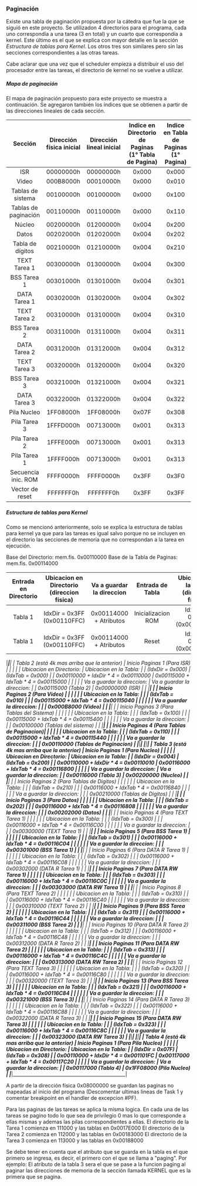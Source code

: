 ### Paginación

Existe una tabla de paginación propuesta por la cátedra que fue la que se siguió en este proyecto. Se utilizadon 4 directorios para el programa, cada uno correspondía a una tarea (3 en total) y un cuarto que correspondía a kernel. Este último es el que se explica con mayor detalle en la sección _Estructura de tablas para Kernel_. Los otros tres son similares pero sin las secciones correspondientes a las otras tareas.

Cabe aclarar que una vez que el scheduler empieza a distribuir el uso del procesador entre las tareas, el directorio de kernel no se vuelve a utilizar.

##### Mapa de paginación

El mapa de paginación propuesto para este proyecto se muestra a continuación. Se agregaron también los índices que se obtienen a partir de las direcciones lineales de cada sección.

|Sección|Dirección física inicial|Dirección lineal inicial|Indice en Directorio de Paginas (1° Tabla de Pagina)|Indice en Tabla de Paginas (1° Pagina)| 
|:---:|:---:|:---:|:---:|:---:|
|ISR                 |00000000h|00000000h|0x000|0x000|
|Video               |000B8000h|00010000h|0x000|0x010|
|Tablas de sistema   |00100000h|00100000h|0x000|0x100|
|Tablas de paginación|00110000h|00110000h|0x000|0x110|
|Núcleo              |00200000h|01200000h|0x004|0x200|
|Datos               |00202000h|01202000h|0x004|0x202|
|Tabla de dígitos    |00210000h|01210000h|0x004|0x210|
|TEXT Tarea 1        |00300000h|01300000h|0x004|0x300|
|BSS Tarea 1         |00301000h|01301000h|0x004|0x301|
|DATA Tarea 1        |00302000h|01302000h|0x004|0x302|
|TEXT Tarea 2        |00310000h|01310000h|0x004|0x310|
|BSS Tarea 2         |00311000h|01311000h|0x004|0x311|
|DATA Tarea 2        |00312000h|01312000h|0x004|0x312|
|TEXT Tarea 3        |00320000h|01320000h|0x004|0x320|
|BSS Tarea 3         |00321000h|01321000h|0x004|0x321|
|DATA Tarea 3        |00322000h|01322000h|0x004|0x322|
|Pila Nucleo         |1FF08000h|1FF08000h|0x07F|0x308|
|Pila Tarea 3        |1FFFD000h|00713000h|0x001|0x313|
|Pila Tarea 2        |1FFFE000h|00713000h|0x001|0x313|
|Pila Tarea 1        |1FFFF000h|00713000h|0x001|0x313|
|Secuencia inic. ROM |FFFF0000h|FFFF0000h|0x3FF|0x3F0|
|Vector de reset     |FFFFFFF0h|FFFFFFF0h|0x3FF|0x3FF|


##### Estructura de tablas para Kernel

Como se mencionó anteriormente, solo se explica la estructura de tablas para kernel ya que para las tareas es igual salvo porque no se incluyen en el directorio las secciones de memoria que no correspondan a la tarea en ejecución.


Base del Directorio: mem.fis. 0x00110000
Base de la Tabla de Paginas: mem.fis. 0x00114000

|Entrada en Directorio|Ubicacion en Directorio (direccion física)|Va a guardar la direccion|Entrada de Tabla|Ubicacion en la Tabla (direccion física)|Va a guardar la direccion|
|:---:|:---:|:---:|:---:|:---:|:---:|
|Tabla 1|IdxDir = 0x3FF (0x00110FFC)|0x00114000 + Atributos|Inicializacion ROM|IdxTab = 0x3F0 (0x00114FC0)|0xFFFF0000 + Atributos|
|Tabla 1|IdxDir = 0x3FF (0x00110FFC)|0x00114000 + Atributos|Reset|IdxTab = 0x3FF (0x00114FFC)|0xFFFFF000 + Atributos|




  
  |_______________________________________________|________________________________________________|
  |  Tabla 2 (está 4k mas arriba que la anterior) |    Inicio Paginas 1 (Para ISR)                 |
  |                                               |                                                |
  | Ubicacion en Directorio:                      | Ubicacion en la Tabla:                         |
  |        (IdxDir = 0x000)                       |        (IdxTab = 0x000)                        |
  |        0x00110000 + IdxDir * 4 = 0x00110000   |        0x00115000 + IdxTab * 4 = 0x00115000    |
  |                                               |                                                |
  | Va a guardar la direccion:                    | Va a guardar la direccion:                     |
  |        0x00115000  (Tabla 2)                  |        0x00000000  (ISR)                       |
  |                                               |________________________________________________|
  |                                               |    Inicio Paginas 2 (Para Video)               |
  |                                               |                                                |
  |                                               | Ubicacion en la Tabla:                         |
  |                                               |        (IdxTab = 0x010)                        |
  |                                               |        0x00115000 + IdxTab * 4 = 0x00115040    |
  |                                               |                                                |
  |                                               | Va a guardar la direccion:                     |
  |                                               |        0x000B8000  (Video)                     |
  |                                               |________________________________________________|
  |                                               |    Inicio Paginas 3 (Para Tablas del Sistema)  |
  |                                               |                                                |
  |                                               | Ubicacion en la Tabla:                         |
  |                                               |        (IdxTab = 0x100)                        |
  |                                               |        0x00115000 + IdxTab * 4 = 0x00115400    |
  |                                               |                                                |
  |                                               | Va a guardar la direccion:                     |
  |                                               |        0x00100000  (Tablas del sistema)        |
  |                                               |________________________________________________|
  |                                               |    Inicio Paginas 4 (Para Tablas de Paginacion)|
  |                                               |                                                |
  |                                               | Ubicacion en la Tabla:                         |
  |                                               |        (IdxTab = 0x110)                        |
  |                                               |        0x00115000 + IdxTab * 4 = 0x00115440    |
  |                                               |                                                |
  |                                               | Va a guardar la direccion:                     |
  |                                               |        0x00110000  (Tablas de Paginacion)      |
  |_______________________________________________|________________________________________________|
  |_______________________________________________|________________________________________________|
  |  Tabla 3 (está 4k mas arriba que la anterior) |    Inicio Paginas 1 (Para Nucleo)              |
  |                                               |                                                |
  | Ubicacion en Directorio:                      | Ubicacion en la Tabla:                         |
  |        (IdxDir = 0x004)                       |        (IdxTab = 0x200)                        |
  |        0x00110000 + IdxDir * 4 = 0x00110010   |        0x00116000 + IdxTab * 4 = 0x00116800    |
  |                                               |                                                |
  | Va a guardar la direccion:                    | Va a guardar la direccion:                     |
  |        0x00116000  (Tabla 3)                  |        0x00200000  (Nucleo)                    |
  |                                               |________________________________________________|
  |                                               |    Inicio Paginas 2 (Para Tablas de Digitos)   |
  |                                               |                                                |
  |                                               | Ubicacion en la Tabla:                         |
  |                                               |        (IdxTab = 0x210)                        |
  |                                               |        0x00116000 + IdxTab * 4 = 0x00116840    |
  |                                               |                                                |
  |                                               | Va a guardar la direccion:                     |
  |                                               |        0x00210000  (Tablas de Digitos)         |
  |                                               |________________________________________________|
  |                                               |    Inicio Paginas 3 (Para Datos)               |
  |                                               |                                                |
  |                                               | Ubicacion en la Tabla:                         |
  |                                               |        (IdxTab = 0x202)                        |
  |                                               |        0x00116000 + IdxTab * 4 = 0x00116808    |
  |                                               |                                                |
  |                                               | Va a guardar la direccion:                     |
  |                                               |        0x00202000  (Datos)                     |
  |                                               |________________________________________________|
  |                                               |    Inicio Paginas 4 (Para TEXT Tarea 1)        |
  |                                               |                                                |
  |                                               | Ubicacion en la Tabla:                         |
  |                                               |        (IdxTab = 0x300)                        |
  |                                               |        0x00116000 + IdxTab * 4 = 0x00116C00    |
  |                                               |                                                |
  |                                               | Va a guardar la direccion:                     |
  |                                               |        0x00300000  (TEXT Tarea 1)              |
  |                                               |________________________________________________|
  |                                               |    Inicio Paginas 5 (Para BSS Tarea 1)         |
  |                                               |                                                |
  |                                               | Ubicacion en la Tabla:                         |
  |                                               |        (IdxTab = 0x301)                        |
  |                                               |        0x00116000 + IdxTab * 4 = 0x00116C04    |
  |                                               |                                                |
  |                                               | Va a guardar la direccion:                     |
  |                                               |        0x00301000  (BSS Tarea 1)               |
  |                                               |________________________________________________|
  |                                               |    Inicio Paginas 6 (Para DATA R Tarea 1)      |
  |                                               |                                                |
  |                                               | Ubicacion en la Tabla:                         |
  |                                               |        (IdxTab = 0x302)                        |
  |                                               |        0x00116000 + IdxTab * 4 = 0x00116C08    |
  |                                               |                                                |
  |                                               | Va a guardar la direccion:                     |
  |                                               |        0x00302000  (DATA R Tarea 1)            |
  |                                               |________________________________________________|
  |                                               |    Inicio Paginas 7 (Para DATA RW Tarea 1)     |
  |                                               |                                                |
  |                                               | Ubicacion en la Tabla:                         |
  |                                               |        (IdxTab = 0x303)                        |
  |                                               |        0x00116000 + IdxTab * 4 = 0x00116C0C    |
  |                                               |                                                |
  |                                               | Va a guardar la direccion:                     |
  |                                               |        0x00303000  (DATA RW Tarea 1)           |
  |                                               |________________________________________________|
  |                                               |    Inicio Paginas 8 (Para TEXT Tarea 2)        |
  |                                               |                                                |
  |                                               | Ubicacion en la Tabla:                         |
  |                                               |        (IdxTab = 0x310)                        |
  |                                               |        0x00116000 + IdxTab * 4 = 0x00116C40    |
  |                                               |                                                |
  |                                               | Va a guardar la direccion:                     |
  |                                               |        0x00310000  (TEXT Tarea 2)              |
  |                                               |________________________________________________|
  |                                               |    Inicio Paginas 9 (Para BSS Tarea 2)         |
  |                                               |                                                |
  |                                               | Ubicacion en la Tabla:                         |
  |                                               |        (IdxTab = 0x311)                        |
  |                                               |        0x00116000 + IdxTab * 4 = 0x00116C44    |
  |                                               |                                                |
  |                                               | Va a guardar la direccion:                     |
  |                                               |        0x00311000  (BSS Tarea 2)               |
  |                                               |________________________________________________|
  |                                               |    Inicio Paginas 10 (Para DATA R Tarea 2)     |
  |                                               |                                                |
  |                                               | Ubicacion en la Tabla:                         |
  |                                               |        (IdxTab = 0x312)                        |
  |                                               |        0x00116000 + IdxTab * 4 = 0x00116C48    |
  |                                               |                                                |
  |                                               | Va a guardar la direccion:                     |
  |                                               |        0x00312000  (DATA R Tarea 2)            |
  |                                               |________________________________________________|
  |                                               |    Inicio Paginas 11 (Para DATA RW Tarea 2)    |
  |                                               |                                                |
  |                                               | Ubicacion en la Tabla:                         |
  |                                               |        (IdxTab = 0x313)                        |
  |                                               |        0x00116000 + IdxTab * 4 = 0x00116C4C    |
  |                                               |                                                |
  |                                               | Va a guardar la direccion:                     |
  |                                               |        0x00313000  (DATA RW Tarea 2)           |
  |                                               |________________________________________________|
  |                                               |    Inicio Paginas 12 (Para TEXT Tarea 3)       |
  |                                               |                                                |
  |                                               | Ubicacion en la Tabla:                         |
  |                                               |        (IdxTab = 0x320)                        |
  |                                               |        0x00116000 + IdxTab * 4 = 0x00116C80    |
  |                                               |                                                |
  |                                               | Va a guardar la direccion:                     |
  |                                               |        0x00320000  (TEXT Tarea 3)              |
  |                                               |________________________________________________|
  |                                               |    Inicio Paginas 13 (Para BSS Tarea 3)        |
  |                                               |                                                |
  |                                               | Ubicacion en la Tabla:                         |
  |                                               |        (IdxTab = 0x321)                        |
  |                                               |        0x00116000 + IdxTab * 4 = 0x00116C84    |
  |                                               |                                                |
  |                                               | Va a guardar la direccion:                     |
  |                                               |        0x00321000  (BSS Tarea 3)               |
  |                                               |________________________________________________|
  |                                               |    Inicio Paginas 14 (Para DATA R Tarea 3)     |
  |                                               |                                                |
  |                                               | Ubicacion en la Tabla:                         |
  |                                               |        (IdxTab = 0x322)                        |
  |                                               |        0x00116000 + IdxTab * 4 = 0x00116C88    |
  |                                               |                                                |
  |                                               | Va a guardar la direccion:                     |
  |                                               |        0x00322000  (DATA R Tarea 3)            |
  |                                               |________________________________________________|
  |                                               |    Inicio Paginas 15 (Para DATA RW Tarea 3)    |
  |                                               |                                                |
  |                                               | Ubicacion en la Tabla:                         |
  |                                               |        (IdxTab = 0x323)                        |
  |                                               |        0x00116000 + IdxTab * 4 = 0x00116C8C    |
  |                                               |                                                |
  |                                               | Va a guardar la direccion:                     |
  |                                               |        0x00323000  (DATA RW Tarea 3)           |
  |_______________________________________________|________________________________________________|
  |_______________________________________________|________________________________________________|
  |  Tabla 4 (está 4k mas arriba que la anterior) |    Inicio Paginas 1 (Para Pila Nucleo)         |
  |                                               |                                                |
  | Ubicacion en Directorio:                      | Ubicacion en la Tabla:                         |
  |        (IdxDir = 0x07F)                       |        (IdxTab = 0x308)                        |
  |        0x00110000 + IdxDir * 4 = 0x001101FC   |        0x00117000 + IdxTab * 4 = 0x00117C20    |
  |                                               |                                                |
  | Va a guardar la direccion:                    | Va a guardar la direccion:                     |
  |        0x00117000  (Tabla 4)                  |        0x1FF08000  (Pila Nucleo)               |
  |_______________________________________________|________________________________________________|
  

  A partir de la dirección física 0x08000000 se guardan las paginas no mapeadas
  al inicio del programa (Descomentar ultimas lineas de Task 1 y comentar 
  breakpoint en el handler de excepcion #PF).

  Para las paginas de las tareas se aplica la misma logica. En cada una de las 
  tareas se pagino todo lo que sea de privilegio 0 mas lo que corresponde a ellas
  mismas y ademas las pilas correspondientes a ellas.
   El directorio de la Tarea 1 comienza en 111000 y las tablas en 0x0017E000
   El directorio de la Tarea 2 comienza en 112000 y las tablas en 0x00183000
   El directorio de la Tarea 3 comienza en 113000 y las tablas en 0x00188000
   
  Se debe tener en cuenta que el atributo que se guarda en la tabla es el que 
  primero se ingresa, es decir, el primero con el que se llama a "paging".
  Por ejemplo: El atributo de la tabla 3 sera el que se pase a la funcion 
               paging al paginar las direcciones de memoria de la sección 
               llamada KERNEL que es la primera que se pagina.